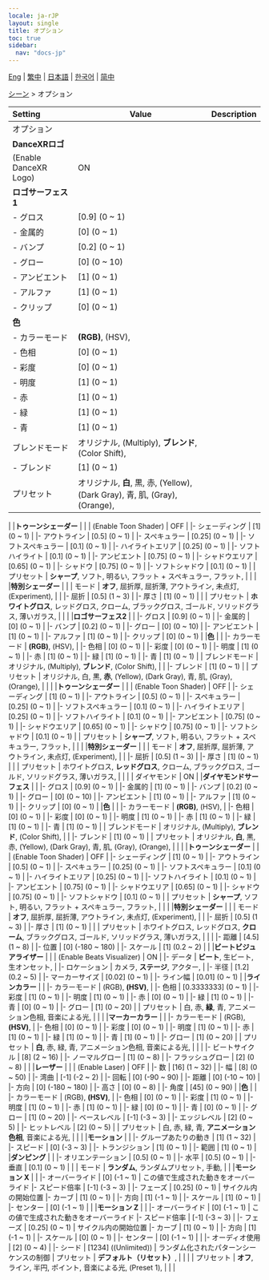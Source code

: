 ```yaml
---
locale: ja-rJP
layout: single
title: オプション
toc: true
sidebar:
  nav: "docs-jp"
---
```

[Eng](/dancexr/menu/2025.4/stage/scene) | [繁中](/tw/dancexr/menu/2025.4/stage/scene) | [日本語](/jp/dancexr/menu/2025.4/stage/scene) | [한국어](/kr/dancexr/menu/2025.4/stage/scene) | [简中](/zh/dancexr/menu/2025.4/stage/scene)

[シーン](../menu#シーン) > オプション



| Setting | Value | Description |
| :--- | --- | :--- |
| オプション || 
|**DanceXRロゴ** | | 
| (Enable DanceXR Logo) | ON | 
|**ロゴサーフェス1** | | 
|- グロス | [0.9] (0 ~ 1) | 
|- 金属的 | [0] (0 ~ 1) | 
|- バンプ | [0.2] (0 ~ 1) | 
|- グロー | [0] (0 ~ 10) | 
|- アンビエント | [1] (0 ~ 1) | 
|- アルファ | [1] (0 ~ 1) | 
|- クリップ | [0] (0 ~ 1) | 
|**色** | | 
|- カラーモード | **(RGB)**, (HSV),  | 
|- 色相 | [0] (0 ~ 1) | 
|- 彩度 | [0] (0 ~ 1) | 
|- 明度 | [1] (0 ~ 1) | 
|- 赤 | [1] (0 ~ 1) | 
|- 緑 | [1] (0 ~ 1) | 
|- 青 | [1] (0 ~ 1) | 
| ブレンドモード | オリジナル, (Multiply), **ブレンド**, (Color Shift),  |  |
|- ブレンド | [1] (0 ~ 1) | 
| プリセット | オリジナル, **白**, 黒, 赤, (Yellow), (Dark Gray), 青, 肌, (Gray), (Orange),  |  |
|
|**トゥーンシェーダー** | | 
| (Enable Toon Shader) | OFF | 
|- シェーディング | [1] (0 ~ 1) | 
|- アウトライン | [0.5] (0 ~ 1) | 
|- スペキュラー | [0.25] (0 ~ 1) | 
|- ソフトスペキュラー | [0.1] (0 ~ 1) | 
|- ハイライトエリア | [0.25] (0 ~ 1) | 
|- ソフトハイライト | [0.1] (0 ~ 1) | 
|- アンビエント | [0.75] (0 ~ 1) | 
|- シャドウエリア | [0.65] (0 ~ 1) | 
|- シャドウ | [0.75] (0 ~ 1) | 
|- ソフトシャドウ | [0.1] (0 ~ 1) | 
| プリセット | **シャープ**, ソフト, 明るい, フラット + スペキュラー, フラット,  |  |
|
|**特別シェーダー** | | 
| モード | **オフ**, 屈折厚, 屈折薄, アウトライン, 未点灯, (Experiment),  |  |
|- 屈折 | [0.5] (1 ~ 3) | 
|- 厚さ | [1] (0 ~ 1) | 
|
| プリセット | **ホワイトグロス**, レッドグロス, クローム, ブラックグロス, ゴールド, ソリッドグラス, 薄いガラス,  |  |
|
|**ロゴサーフェス2** | | 
|- グロス | [0.9] (0 ~ 1) | 
|- 金属的 | [0] (0 ~ 1) | 
|- バンプ | [0.2] (0 ~ 1) | 
|- グロー | [0] (0 ~ 10) | 
|- アンビエント | [1] (0 ~ 1) | 
|- アルファ | [1] (0 ~ 1) | 
|- クリップ | [0] (0 ~ 1) | 
|**色** | | 
|- カラーモード | **(RGB)**, (HSV),  | 
|- 色相 | [0] (0 ~ 1) | 
|- 彩度 | [0] (0 ~ 1) | 
|- 明度 | [1] (0 ~ 1) | 
|- 赤 | [1] (0 ~ 1) | 
|- 緑 | [1] (0 ~ 1) | 
|- 青 | [1] (0 ~ 1) | 
| ブレンドモード | オリジナル, (Multiply), **ブレンド**, (Color Shift),  |  |
|- ブレンド | [1] (0 ~ 1) | 
| プリセット | オリジナル, 白, 黒, **赤**, (Yellow), (Dark Gray), 青, 肌, (Gray), (Orange),  |  |
|
|**トゥーンシェーダー** | | 
| (Enable Toon Shader) | OFF | 
|- シェーディング | [1] (0 ~ 1) | 
|- アウトライン | [0.5] (0 ~ 1) | 
|- スペキュラー | [0.25] (0 ~ 1) | 
|- ソフトスペキュラー | [0.1] (0 ~ 1) | 
|- ハイライトエリア | [0.25] (0 ~ 1) | 
|- ソフトハイライト | [0.1] (0 ~ 1) | 
|- アンビエント | [0.75] (0 ~ 1) | 
|- シャドウエリア | [0.65] (0 ~ 1) | 
|- シャドウ | [0.75] (0 ~ 1) | 
|- ソフトシャドウ | [0.1] (0 ~ 1) | 
| プリセット | **シャープ**, ソフト, 明るい, フラット + スペキュラー, フラット,  |  |
|
|**特別シェーダー** | | 
| モード | **オフ**, 屈折厚, 屈折薄, アウトライン, 未点灯, (Experiment),  |  |
|- 屈折 | [0.5] (1 ~ 3) | 
|- 厚さ | [1] (0 ~ 1) | 
|
| プリセット | ホワイトグロス, **レッドグロス**, クローム, ブラックグロス, ゴールド, ソリッドグラス, 薄いガラス,  |  |
|
| ダイヤモンド | ON | 
|**ダイヤモンドサーフェス** | | 
|- グロス | [0.9] (0 ~ 1) | 
|- 金属的 | [1] (0 ~ 1) | 
|- バンプ | [0.2] (0 ~ 1) | 
|- グロー | [0] (0 ~ 10) | 
|- アンビエント | [1] (0 ~ 1) | 
|- アルファ | [1] (0 ~ 1) | 
|- クリップ | [0] (0 ~ 1) | 
|**色** | | 
|- カラーモード | **(RGB)**, (HSV),  | 
|- 色相 | [0] (0 ~ 1) | 
|- 彩度 | [0] (0 ~ 1) | 
|- 明度 | [1] (0 ~ 1) | 
|- 赤 | [1] (0 ~ 1) | 
|- 緑 | [1] (0 ~ 1) | 
|- 青 | [1] (0 ~ 1) | 
| ブレンドモード | オリジナル, (Multiply), **ブレンド**, (Color Shift),  |  |
|- ブレンド | [1] (0 ~ 1) | 
| プリセット | オリジナル, **白**, 黒, 赤, (Yellow), (Dark Gray), 青, 肌, (Gray), (Orange),  |  |
|
|**トゥーンシェーダー** | | 
| (Enable Toon Shader) | OFF | 
|- シェーディング | [1] (0 ~ 1) | 
|- アウトライン | [0.5] (0 ~ 1) | 
|- スペキュラー | [0.25] (0 ~ 1) | 
|- ソフトスペキュラー | [0.1] (0 ~ 1) | 
|- ハイライトエリア | [0.25] (0 ~ 1) | 
|- ソフトハイライト | [0.1] (0 ~ 1) | 
|- アンビエント | [0.75] (0 ~ 1) | 
|- シャドウエリア | [0.65] (0 ~ 1) | 
|- シャドウ | [0.75] (0 ~ 1) | 
|- ソフトシャドウ | [0.1] (0 ~ 1) | 
| プリセット | **シャープ**, ソフト, 明るい, フラット + スペキュラー, フラット,  |  |
|
|**特別シェーダー** | | 
| モード | **オフ**, 屈折厚, 屈折薄, アウトライン, 未点灯, (Experiment),  |  |
|- 屈折 | [0.5] (1 ~ 3) | 
|- 厚さ | [1] (0 ~ 1) | 
|
| プリセット | ホワイトグロス, レッドグロス, **クローム**, ブラックグロス, ゴールド, ソリッドグラス, 薄いガラス,  |  |
|
|- 距離 | [4.5] (1 ~ 8) | 
|- 位置 | [0] (-180 ~ 180) | 
|- スケール | [1] (0.2 ~ 2) | 
|
|**ビートビジュアライザー** | | 
| (Enable Beats Visualizer) | ON | 
|- データ | **ビート**, 生ビート, 生オンセット,  | 
|- ロケーション | カメラ, **ステージ**, アクター,  | 
|- 半径 | [1.2] (0.2 ~ 5) | 
|- マーカーサイズ | [0.02] (0 ~ 1) | 
|- ライン幅 | [0.01] (0 ~ 1) | 
|**ラインカラー** | | 
|- カラーモード | (RGB), **(HSV)**,  | 
|- 色相 | [0.3333333] (0 ~ 1) | 
|- 彩度 | [1] (0 ~ 1) | 
|- 明度 | [1] (0 ~ 1) | 
|- 赤 | [0] (0 ~ 1) | 
|- 緑 | [1] (0 ~ 1) | 
|- 青 | [0] (0 ~ 1) | 
|- グロー | [1] (0 ~ 20) | 
| プリセット | 白, 赤, **緑**, 青, アニメーション色相, 音楽による光,  |  |
|
|**マーカーカラー** | | 
|- カラーモード | (RGB), **(HSV)**,  | 
|- 色相 | [0] (0 ~ 1) | 
|- 彩度 | [0] (0 ~ 1) | 
|- 明度 | [1] (0 ~ 1) | 
|- 赤 | [1] (0 ~ 1) | 
|- 緑 | [1] (0 ~ 1) | 
|- 青 | [1] (0 ~ 1) | 
|- グロー | [1] (0 ~ 20) | 
| プリセット | **白**, 赤, 緑, 青, アニメーション色相, 音楽による光,  |  |
|
|- ビートサイクル | [8] (2 ~ 16) | 
|- ノーマルグロー | [1] (0 ~ 8) | 
|- フラッシュグロー | [2] (0 ~ 8) | 
|
|**レーザー** | | 
| (Enable Laser) | OFF | 
|- 数 | [16] (1 ~ 32) | 
|- 幅 | [8] (0 ~ 50) | 
|- 湾曲 | [-1] (-2 ~ 2) | 
|- 回転 | [0] (-90 ~ 90) | 
|- 距離 | [0] (-10 ~ 10) | 
|- 方向 | [0] (-180 ~ 180) | 
|- 高さ | [0] (0 ~ 8) | 
|- 角度 | [45] (0 ~ 90) | 
|**色** | | 
|- カラーモード | (RGB), **(HSV)**,  | 
|- 色相 | [0] (0 ~ 1) | 
|- 彩度 | [1] (0 ~ 1) | 
|- 明度 | [1] (0 ~ 1) | 
|- 赤 | [1] (0 ~ 1) | 
|- 緑 | [0] (0 ~ 1) | 
|- 青 | [0] (0 ~ 1) | 
|- グロー | [1] (0 ~ 20) | 
|- ベースレベル | [-1] (-3 ~ 3) | 
|- エッジレベル | [2] (0 ~ 5) | 
|- ヒットレベル | [2] (0 ~ 5) | 
| プリセット | 白, 赤, 緑, 青, **アニメーション色相**, 音楽による光,  |  |
|
|**モーション** | | 
|- グループあたりの動き | [1] (1 ~ 32) | 
|- スピード | [0] (-3 ~ 3) | 
|- トランジション | [1] (0 ~ 1) | 
|- 範囲 | [1] (0 ~ 1) | 
|**ダンピング** | | 
|- オリエンテーション | [0.5] (0 ~ 1) | 
|- 水平 | [0.5] (0 ~ 1) | 
|- 垂直 | [0.1] (0 ~ 1) | 
|
| モード | **ランダム**, ランダムプリセット, 手動,  |  |
|**モーション X** | | 
|- オーバーライド | [0] (-1 ~ 1) | この値で生成された動きをオーバーライド
|- スピード倍率 | [-1] (-3 ~ 3) | 
|- フェーズ | [0.25] (0 ~ 1) | サイクル内の開始位置
|- カーブ | [1] (0 ~ 1) | 
|- 方向 | [1] (-1 ~ 1) | 
|- スケール | [1] (0 ~ 1) | 
|- センター | [0] (-1 ~ 1) | 
|
|**モーション Z** | | 
|- オーバーライド | [0] (-1 ~ 1) | この値で生成された動きをオーバーライド
|- スピード倍率 | [-1] (-3 ~ 3) | 
|- フェーズ | [0.25] (0 ~ 1) | サイクル内の開始位置
|- カーブ | [1] (0 ~ 1) | 
|- 方向 | [1] (-1 ~ 1) | 
|- スケール | [0] (0 ~ 1) | 
|- センター | [0] (-1 ~ 1) | 
|
|- オーディオ使用 | [2] (0 ~ 4) | 
|- シード | [1234] ((Unlimited)) | ランダム化されたパターンシーケンスの制御
| プリセット | **デフォルト（リセット）**,  |  |
|
| プリセット | **オフ**, ライン, 半円, ポイント, 音楽による光, (Preset 1),  |  |
|
